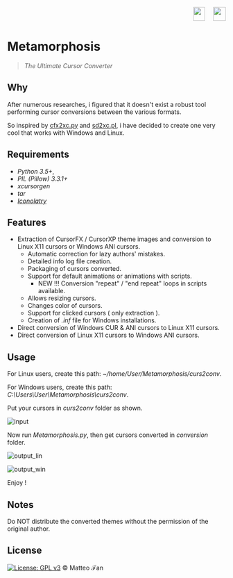 <p align="right">
  <a href="http://www.kernel.org"><img src="https://user-images.githubusercontent.com/25354386/43166763-c43acaf2-8f97-11e8-940c-c4d6651da931.png" height="32" width="27" hspace="15" /></a>
  <a href="http://windows.microsoft.com/en-us/windows/home"><img src="https://user-images.githubusercontent.com/25354386/43166777-d394d15a-8f97-11e8-8f8d-39d56e81e9cb.png" height="32" width="29" /></a>
</p>

# Metamorphosis
> *The Ultimate Cursor Converter*

## Why
After numerous researches, i figured that it doesn't exist a robust tool performing cursor conversions 
between the various formats.

So inspired by [cfx2xc.py](https://github.com/coolwanglu/cfx2xc/blob/master/cfx2xc.py) and [sd2xc.pl](https://github.com/ludios/sd2xc/blob/master/sd2xc.pl), i have decided to create one very cool that works with Windows and Linux.

## Requirements
 - *Python 3.5+*,
 - *PIL (Pillow) 3.3.1+*
 - *xcursorgen*
 - *tar*
 - *[Iconolatry](https://github.com/SystemRage/Iconolatry)*
 
## Features
* Extraction of CursorFX / CursorXP theme images and conversion to Linux X11 cursors or Windows ANI cursors.
    * Automatic correction for lazy authors' mistakes.
    * Detailed info log file creation.
    * Packaging of cursors converted.
    * Support for default animations or animations with scripts.
         * NEW !!! Conversion "repeat" / "end repeat" loops in scripts available.
    * Allows resizing cursors.
    * Changes color of cursors.
    * Support for clicked cursors ( only extraction ).
    * Creation of *.inf* file for Windows installations.
* Direct conversion of Windows CUR & ANI cursors to Linux X11 cursors.
* Direct conversion of Linux X11 cursors to Windows ANI cursors.

## Usage
For Linux users, create this path: *~/home/User/Metamorphosis/curs2conv*.

For Windows users, create this path: *C:\\Users\\User\\Metamorphosis\\curs2conv*.

Put your cursors in *curs2conv* folder as shown.

![input](https://user-images.githubusercontent.com/25354386/46557884-b6877300-c8eb-11e8-9908-c5873c0e5b93.png)

Now run *Metamorphosis.py*, then get cursors converted in *conversion* folder.

![output_lin](https://user-images.githubusercontent.com/25354386/46561231-159eb500-c8f7-11e8-89a3-1df734157de1.png)

![output_win](https://user-images.githubusercontent.com/25354386/46561248-23543a80-c8f7-11e8-84cf-c722b588984c.png)

Enjoy !

## Notes
Do NOT distribute the converted themes without the permission of the original author.

## License
 [![License: GPL v3](https://img.shields.io/badge/License-GPL%20v3-blue.svg)](https://www.gnu.org/licenses/gpl-3.0) ©  Matteo ℱan
